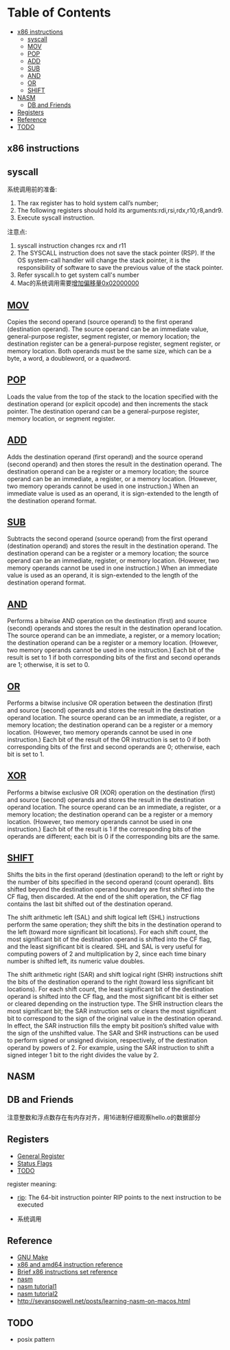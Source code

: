 
Table of Contents
=================

* [x86 instructions](#x86-instructions)
  * [syscall](#syscall)
  * [MOV](#mov)
  * [POP](#pop)
  * [ADD](#add)
  * [SUB](#sub)
  * [AND](#and)
  * [OR](#or)
  * [SHIFT](#shift)
* [NASM](#nasm)
  * [DB and Friends](#db-and-friends)
* [Registers](#registers)
* [Reference](#reference)
* [TODO](#todo)

x86 instructions
----------------

syscall
-------

系统调用前的准备:

1. The rax register has to hold system call’s number;
2. The following registers should hold its arguments:rdi,rsi,rdx,r10,r8,andr9.
3. Execute syscall instruction.

注意点:

1. syscall instruction changes rcx and r11
2. The SYSCALL instruction does not save the stack pointer (RSP). If the OS system-call handler will change the stack pointer, it is the responsibility of software to save the previous value of the stack pointer.
3. Refer syscall.h to get system call's number
4. Mac的系统调用需要[增加偏移量0x02000000](https://opensource.apple.com/source/xnu/xnu-1699.26.8/osfmk/mach/i386/syscall_sw.h)

[MOV](https://www.felixcloutier.com/x86/mov)
--------------------------------------------

Copies the second operand (source operand) to the first operand (destination operand). The source operand can be an immediate value, general-purpose register, segment register, or memory location; the destination register can be a general-purpose register, segment register, or memory location. Both operands must be the same size, which can be a byte, a word, a doubleword, or a quadword.

[POP](https://www.felixcloutier.com/x86/pop)
--------------------------------------------

Loads the value from the top of the stack to the location specified with the destination operand (or explicit opcode) and then increments the stack pointer. The destination operand can be a general-purpose register, memory location, or segment register.

[ADD](https://www.felixcloutier.com/x86/add)
--------------------------------------------

Adds the destination operand (first operand) and the source operand (second operand) and then stores the result in the destination operand. The destination operand can be a register or a memory location; the source operand can be an immediate, a register, or a memory location. (However, two memory operands cannot be used in one instruction.) When an immediate value is used as an operand, it is sign-extended to the length of the destination operand format.

[SUB](https://www.felixcloutier.com/x86/sub)
--------------------------------------------

Subtracts the second operand (source operand) from the first operand (destination operand) and stores the result in the destination operand. The destination operand can be a register or a memory location; the source operand can be an immediate, register, or memory location. (However, two memory operands cannot be used in one instruction.) When an immediate value is used as an operand, it is sign-extended to the length of the destination operand format.

[AND](https://www.felixcloutier.com/x86/and)
--------------------------------------------

Performs a bitwise AND operation on the destination (first) and source (second) operands and stores the result in the destination operand location. The source operand can be an immediate, a register, or a memory location; the destination operand can be a register or a memory location. (However, two memory operands cannot be used in one instruction.) Each bit of the result is set to 1 if both corresponding bits of the first and second operands are 1; otherwise, it is set to 0.

[OR](https://www.felixcloutier.com/x86/or)
------------------------------------------

Performs a bitwise inclusive OR operation between the destination (first) and source (second) operands and stores the result in the destination operand location. The source operand can be an immediate, a register, or a memory location; the destination operand can be a register or a memory location. (However, two memory operands cannot be used in one instruction.) Each bit of the result of the OR instruction is set to 0 if both corresponding bits of the first and second operands are 0; otherwise, each bit is set to 1.

[XOR](https://www.felixcloutier.com/x86/xor)
--------------------------------------------

Performs a bitwise exclusive OR (XOR) operation on the destination (first) and source (second) operands and stores the result in the destination operand location. The source operand can be an immediate, a register, or a memory location; the destination operand can be a register or a memory location. (However, two memory operands cannot be used in one instruction.) Each bit of the result is 1 if the corresponding bits of the operands are different; each bit is 0 if the corresponding bits are the same.

[SHIFT](https://www.felixcloutier.com/x86/sal:sar:shl:shr)
----------------------------------------------------------

Shifts the bits in the first operand (destination operand) to the left or right by the number of bits specified in the second operand (count operand). Bits shifted beyond the destination operand boundary are first shifted into the CF flag, then discarded. At the end of the shift operation, the CF flag contains the last bit shifted out of the destination operand.

The shift arithmetic left (SAL) and shift logical left (SHL) instructions perform the same operation; they shift the bits in the destination operand to the left (toward more significant bit locations). For each shift count, the most significant bit of the destination operand is shifted into the CF flag, and the least significant bit is cleared. SHL and SAL is very useful for computing powers of 2 and multiplication by 2, since each time binary number is shifted left, its numeric value doubles.

The shift arithmetic right (SAR) and shift logical right (SHR) instructions shift the bits of the destination operand to the right (toward less significant bit locations). For each shift count, the least significant bit of the destination operand is shifted into the CF flag, and the most significant bit is either set or cleared depending on the instruction type. The SHR instruction clears the most significant bit; the SAR instruction sets or clears the most significant bit to correspond to the sign of the original value in the destination operand. In effect, the SAR instruction fills the empty bit position’s shifted value with the sign of the unshifted value. The SAR and SHR instructions can be used to perform signed or unsigned division, respectively, of the destination operand by powers of 2. For example, using the SAR instruction to shift a signed integer 1 bit to the right divides the value by 2.

NASM
----

DB and Friends
--------------

注意整数和浮点数存在有内存对齐，用16进制仔细观察hello.o的数据部分

Registers
---------

* [General Register](https://wiki.cdot.senecacollege.ca/wiki/X86_64_Register_and_Instruction_Quick_Start)
* [Status Flags](https://en.wikipedia.org/wiki/Status_register)
* [TODO](https://wiki.cdot.senecacollege.ca/wiki/Category:Assembly_Language)

register meaning:

* [rip](https://software.intel.com/en-us/articles/introduction-to-x64-assembly): The 64-bit instruction pointer RIP points to the next instruction to be executed

* 系统调用

Reference
---------

* [GNU Make](https://www.gnu.org/software/make/manual/html_node/index.html)
* [x86 and amd64 instruction reference](https://www.felixcloutier.com/x86/)
* [Brief x86 instructions set reference](http://www.c-jump.com/CIS77/reference/ISA/index.html)
* [nasm](https://www.nasm.us)
* [nasm tutorial1](https://cs.lmu.edu/~ray/notes/nasmtutorial/)
* [nasm tutorial2](https://asmtutor.com)
* http://sevanspowell.net/posts/learning-nasm-on-macos.html

TODO
----

* posix pattern
